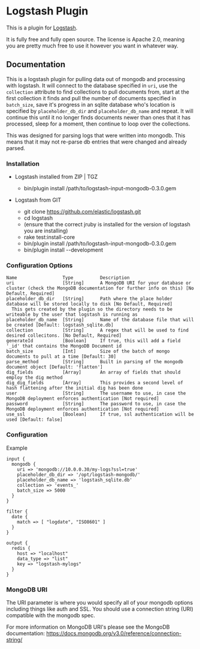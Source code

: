 # Logstash Plugin

This is a plugin for [Logstash](https://github.com/elasticsearch/logstash).

It is fully free and fully open source. The license is Apache 2.0, meaning you are pretty much free to use it however you want in whatever way.

## Documentation

This is a logstash plugin for pulling data out of mongodb and processing with logstash. It will connect to the database specified in `uri`, use the `collection` attribute to find collections to pull documents from, start at the first collection it finds and pull the number of documents specified in `batch_size`, save it's progress in an sqlite database who's location is specified by `placeholder_db_dir` and `placeholder_db_name` and repeat. It will continue this until it no longer finds documents newer than ones that it has processed, sleep for a moment, then continue to loop over the collections.

This was designed for parsing logs that were written into mongodb. This means that it may not re-parse db entries that were changed and already parsed.


### Installation

+ Logstash installed from ZIP | TGZ
  + bin/plugin install /path/to/logstash-input-mongodb-0.3.0.gem

+ Logstash from GIT
  + git clone https://github.com/elastic/logstash.git
  + cd logstash
  + (ensure that the correct jruby is installed for the version of logstash you are installing)
  + rake test:install-core
  + bin/plugin install /path/to/logstash-input-mongodb-0.3.0.gem
  + bin/plugin install --development

### Configuration Options

```
Name                 Type          Description
uri                  [String]      A MongoDB URI for your database or cluster (check the MongoDB documentation for further info on this) [No Default, Required]
placeholder_db_dir   [String]      Path where the place holder database will be stored locally to disk [No Default, Required]
  This gets created by the plugin so the directory needs to be writeable by the user that logstash is running as
placeholder_db_name  [String]      Name of the database file that will be created [Default: logstash_sqlite.db]
collection           [String]      A regex that will be used to find desired collecitons. [No Default, Required]
generateId           [Boolean]     If true, this will add a field '_id' that contains the MongoDB Document id
batch_size           [Int]         Size of the batch of mongo documents to pull at a time [Default: 30]
parse_method         [String]      Built in parsing of the mongodb document object [Default: 'flatten']
dig_fields           [Array]       An array of fields that should employ the dig method
dig_dig_fields       [Array]       This provides a second level of hash flattening after the initial dig has been done
user                 [String]      The username to use, in case the MongoDB deployment enforces authentication [Not required]
password             [String]      The password to use, in case the MongoDB deployment enforces authentication [Not required]
use_ssl              [Boolean]     If true, ssl authentication will be used [Default: false]
```


### Configuration

Example
```
input {
  mongodb {
    uri => 'mongodb://10.0.0.30/my-logs?ssl=true'
    placeholder_db_dir => '/opt/logstash-mongodb/'
    placeholder_db_name => 'logstash_sqlite.db'
    collection => 'events_'
    batch_size => 5000
  }
}

filter {
  date {
    match => [ "logdate", "ISO8601" ]
  }
}

output {
  redis {
    host => "localhost"
    data_type => "list"
    key => "logstash-mylogs"
  }
}
```

### MongoDB URI

The URI parameter is where you would specify all of your mongodb options including things like auth and SSL. You should use a connection string (URI) compatible with the mongodb spec.

For more information on MongoDB URI's please see the MongoDB documentation: https://docs.mongodb.org/v3.0/reference/connection-string/
